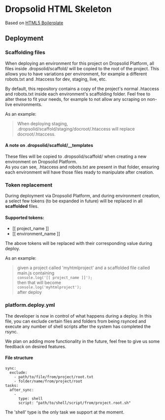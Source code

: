 # Dropsolid HTML Skeleton
Based on [HTML5 Boilerplate](https://html5boilerplate.com/)

## Deployment
### Scaffolding files
When deploying an environment for this project on Dropsolid Platform, all files inside .dropsolid/scaffold/<environment>
will be copied to the root of the project. This allows you to have variations per environment, for example
a different robots.txt and .htaccess for dev, staging, live, etc.

By default, this repository contains a copy of the project's normal .htaccess and robots.txt inside each environment's
scaffolding folder. Feel free to alter these to fit your needs, for example to not allow any scraping on non-live
environments.

As an example:  
> When deploying staging, .dropsolid/scaffold/staging/docroot/.htaccess will replace docroot/.htaccess.

#### A note on .dropsolid/scaffold/__templates
These files will be copied to .dropsolid/scaffold/<environment> when creating a new environment on Dropsolid Platform.  
As you can see, .htaccess and robots.txt are present in that folder, ensuring each environment will have those
files ready to manipulate after creation.

### Token replacement
During deployment via Dropsolid Platform, and during environment creation, a select few tokens (to be expanded in
future) will be replaced in all **scaffolded** files.

#### Supported tokens:
- [[ project_name ]]
- [[ environment_name ]]

The above tokens will be replaced with their corresponding value during deploy.

As an example:
> given a project called 'myhtmlproject' and a scaffolded file called main.js containing  
> `console.log('[[ project_name ]]');`  
> then that will become  
> `console.log('myhtmlproject');`  
> after deploy  

### platform.deploy.yml
The developer is now in control of what happens during a deploy. In this file, you can exclude certain files and folders from being rsynced and execute any number of shell scripts after the system has completed the rsync.

We plan on adding more functionality in the future, feel free to give us some feedback on desired features.

#### File structure
```
sync:
  exclude:
    - path/to/file/from/project/root.txt
    - folder/name/from/project/root
tasks:
  after_sync:
    -
      type: shell
      script: "path/to/shell/script/from/project.root.sh"

```

The 'shell' type is the only task we support at the moment.
